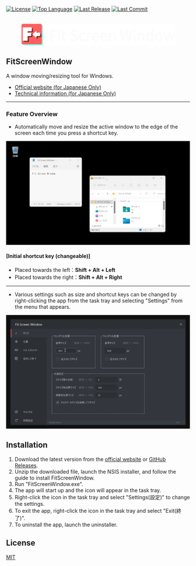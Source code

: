 [![License][license]][license-url]
[![Top Language][top-language]][top-language-url]
[![Last Release][last-release]][last-release-url]
[![Last Commit][last-commit]][last-commit-url]

<p align="center">
  <br />
  <a title="Learn more about FitScreenWindow" href="https://kawaichi0228.github.io/FitScreenWindow/"><img src="logo-social-and-promotion-for-github.png" alt="FitScreenWindow Logo" width="422px" /></a>
</p>

## FitScreenWindow

A window moving/resizing tool for Windows.

* [Official website (for Japanese Only)](https://kawaichi0228.github.io/FitScreenWindow/)
* [Technical information (for Japanese Only)](https://kawaichi0228.com/product/fitscreenwindow)

***

### Feature Overview

- Automatically move and resize the active window to the edge of the screen each time you press a shortcut key.
<img src="demonstration-moveresizewindow.gif" width="600px">

#### [Initial shortcut key (changeable)]
  - Placed towards the left：<b>Shift + Alt + Left</b>
  - Placed towards the right：<b>Shift + Alt + Right</b>

---

- Various settings such as size and shortcut keys can be changed by right-clicking the app from the task tray and selecting "Settings" from the menu that appears.
<img src="demonstration-settingmenu.gif" width="600px">

## Installation

1. Download the latest version from the [official website](https://kawaichi0228.github.io/FitScreenWindow/) or [GitHub Releases](https://github.com/Kawaichi0228/FitScreenWindow/releases).
2. Unzip the downloaded file, launch the NSIS installer, and follow the guide to install FitScreenWindow.
3. Run "FitScreenWindow.exe".
4. The app will start up and the icon will appear in the task tray.
5. Right-click the icon in the task tray and select "Settings(設定)" to change the settings.
6. To exit the app, right-click the icon in the task tray and select "Exit(終了)".
7. To uninstall the app, launch the uninstaller.

## License

[MIT](https://github.com/Kawaichi0228/FitScreenWindow/blob/master/LICENSE)

[license]: http://img.shields.io/badge/license-mit-blue.svg?style=flat-square
[license-url]: https://raw.githubusercontent.com/Kawaichi0228/FitScreenWindow/master/LICENSE
[top-language]: https://img.shields.io/github/languages/top/Kawaichi0228/FitScreenWindow.svg
[top-language-url]: https://github.com/Kawaichi0228/FitScreenWindow/search?l=python
[last-commit]: https://img.shields.io/github/last-commit/Kawaichi0228/FitScreenWindow.svg
[last-commit-url]: https://github.com/Kawaichi0228/FitScreenWindow/graphs/commit-activity
[last-release]: https://img.shields.io/github/release-date/Kawaichi0228/FitScreenWindow.svg
[last-release-url]: https://github.com/Kawaichi0228/FitScreenWindow/releases
